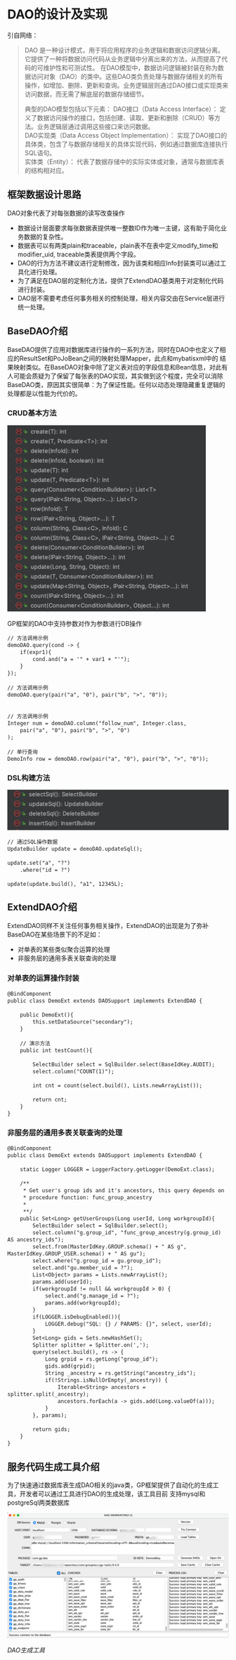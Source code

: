 # DAO的设计及实现

引自网络：
>DAO 是一种设计模式，用于将应用程序的业务逻辑和数据访问逻辑分离。它提供了一种将数据访问代码从业务逻辑中分离出来的方法，从而提高了代码的可维护性和可测试性。
>在DAO模型中，数据访问逻辑被封装在称为数据访问对象（DAO）的类中。这些DAO类负责处理与数据存储相关的所有操作，如增加、删除、更新和查询。业务逻辑层则通过DAO接口或实现类来访问数据，而无需了解底层的数据存储细节。<br>
> 
>典型的DAO模型包括以下元素：
>DAO接口（Data Access Interface）： 定义了数据访问操作的接口，包括创建、读取、更新和删除（CRUD）等方法。业务逻辑层通过调用这些接口来访问数据。<br>
>DAO实现类（Data Access Object Implementation）： 实现了DAO接口的具体类，包含了与数据存储相关的具体实现代码，例如通过数据库连接执行SQL语句。<br>
>实体类（Entity）： 代表了数据存储中的实际实体或对象，通常与数据库表的结构相对应。

## 框架数据设计思路

DAO对象代表了对每张数据的读写改查操作

* 数据设计层面要求每张数据表提供唯一整数ID作为唯一主键，这有助于简化业务数据的复杂性。
* 数据表可以有两类plain和traceable，plain表不在表中定义modify_time和modifier_uid, traceable类表提供两个字段。
* DAO的行为方法不建议进行定制修改，因为该类和相应Info封装类可以通过工具化进行处理。
* 为了满足在DAO层的定制化方法，提供了ExtendDAO基类用于对定制化代码进行封装。
* DAO层不需要考虑任何事务相关的控制处理，相关内容交由在Service层进行统一处理。

## BaseDAO介绍
  
BaseDAO提供了应用对数据库进行操作的一系列方法，同时在DAO中也定义了相应的ResultSet和PoJoBean之间的映射处理Mapper，此点和mybatisxml中的
结果映射类似。在BaseDAO对象中除了定义表对应的字段信息和Bean信息，对此有人可能会质疑为了保留了每张表的DAO实现，其实做到这个程度，完全可以消除
BaseDAO类，原因其实很简单：为了保证性能。任何以动态处理隐藏重复逻辑的处理都是以性能为代价的。

### CRUD基本方法
![](./dao-crud.png)

GP框架的DAO中支持参数对作为参数进行DB操作

``` 
// 方法调用示例
demoDAO.query(cond -> {
    if(expr1){
        cond.and("a = '" + var1 + "'");
    }
});

// 方法调用示例
demoDAO.query(pair("a", "0"), pair("b", ">", "0"));


// 方法调用示例
Integer num = demoDAO.column("follow_num", Integer.class, 
    pair("a", "0"), pair("b", ">", "0")
);

// 单行查询
DemoInfo row = demoDAO.row(pair("a", "0"), pair("b", ">", "0"));

```

### DSL构建方法
![](./db-dsl.png)

``` 
// 通过SQL操作数据
UpdateBuilder update = demoDAO.updateSql();

update.set("a", "?")
    .where("id = ?")
    
update(update.build(), "a1", 12345L);

```
   

## ExtendDAO介绍
    
ExtendDAO同样不关注任何事务相关操作，ExtendDAO的出现是为了弥补BaseDAO在某些场景下的不足如：
* 对单表的某些类似聚合运算的处理
* 非服务层的通用多表关联查询的处理

### 对单表的运算操作封装

``` 
@BindComponent
public class DemoExt extends DAOSupport implements ExtendDAO {

    public DemoExt(){
        this.setDataSource("secondary");
    }

    // 演示方法
    public int testCount(){

        SelectBuilder select = SqlBuilder.select(BaseIdKey.AUDIT);
        select.column("COUNT(1)");

        int cnt = count(select.build(), Lists.newArrayList());
        
        return cnt;
    }
}
```

### 非服务层的通用多表关联查询的处理

``` 
@BindComponent
public class DemoExt extends DAOSupport implements ExtendDAO {

    static Logger LOGGER = LoggerFactory.getLogger(DemoExt.class);

    /**
     * Get user's group ids and it's ancestors, this query depends on
     * procedure function: func_group_ancestry
     *
     **/
    public Set<Long> getUserGroups(Long userId, Long workgroupId){
        SelectBuilder select = SqlBuilder.select();
        select.column("g.group_id", "func_group_ancestry(g.group_id) AS ancestry_ids");
        select.from(MasterIdKey.GROUP.schema() + " AS g", MasterIdKey.GROUP_USER.schema() + " AS gu");
        select.where("g.group_id = gu.group_id");
        select.and("gu.member_uid = ?");
        List<Object> params = Lists.newArrayList();
        params.add(userId);
        if(workgroupId != null && workgroupId > 0) {
            select.and("g.manage_id = ?");
            params.add(workgroupId);
        }
        if(LOGGER.isDebugEnabled()){
            LOGGER.debug("SQL: {} / PARAMS: {}", select, userId);
        }
        Set<Long> gids = Sets.newHashSet();
        Splitter splitter = Splitter.on(',');
        query(select.build(), rs -> {
            Long grpid = rs.getLong("group_id");
            gids.add(grpid);
            String _ancestry = rs.getString("ancestry_ids");
            if(!Strings.isNullOrEmpty(_ancestry)) {
                Iterable<String> ancestors = splitter.split(_ancestry);
                ancestors.forEach(a -> gids.add(Long.valueOf(a)));
            }
        }, params);

        return gids;
    }
}
```

## 服务代码生成工具介绍

为了快速通过数据库表生成DAO相关的java类，GP框架提供了自动化的生成工具，开发者可以通过工具进行DAO的生成处理，该工具目前
支持mysql和postgreSql两类数据库

![](./dao-tools.png)

*DAO生成工具*